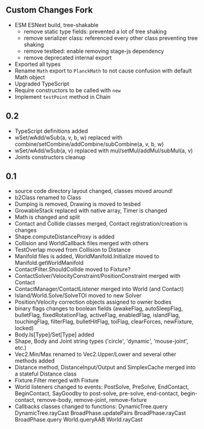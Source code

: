 ## Custom Changes Fork

* ESM ESNext build, tree-shakable
    * remove static type fields: prevented a lot of tree shaking
    * remove serializer class: referenced every other class preventing tree shaking
    * remove testbed: enable removing stage-js dependency
    * remove deprecated internal export
* Exported all types
* Rename `Math` export to `PlanckMath` to not cause confusion with default Math object
* Upgraded TypeScript
* Require constructors to be called with `new`
* Implement `testPoint` method in Chain

## 0.2
* TypeScript definitions added
* wSet/wAdd/wSub(a, v, b, w) replaced with combine/setCombine/addCombine/subCombine(a, v, b, w)
* wSet/wAdd/wSub(a, v) replaced with mul/setMul/addMul/subMul(a, v)
* Joints constructors cleanup

## 0.1
* source code directory layout changed, classes moved around!
* b2Class renamed to Class
* Dumping is removed, Drawing is moved to tesbed
* GrowableStack replaced with native array, Timer is changed
* Math is changed and split
* Contact and Collide classes merged, Contact registration/creation is changes
* Shape.computeDistanceProxy is added
* Collision and WorldCallback files merged with others
* TestOverlap moved from Collision to Distance
* Manifold files is added, WorldManifold.Initialize moved to Manifold.getWorldManifold
* ContactFilter.ShouldCollide moved to Fixture?
* ContactSolver/VelocityConstraint/PositionConstraint merged with Contact
* ContactManager/ContactListener merged into World (and Contact)
* Island/World.Solve/SolveTOI moved to new Solver
* Position/Velocity correction objects assigned to owner bodies
* binary flags changes to boolean fields (awakeFlag, autoSleepFlag, bulletFlag, fixedRotationFlag, activeFlag, enabledFlag, islandFlag, touchingFlag, filterFlag, bulletHitFlag, toiFlag, clearForces, newFixture, locked)
* Body.Is[Type]/Set[Type] added
* Shape, Body and Joint string types ('circle', 'dynamic', 'mouse-joint', etc.)
* Vec2.Min/Max renamed to Vec2.Upper/Lower and several other methods added
* Distance method, DistanceInput/Output and SimplexCache merged into a stateful Distance class
* Fixture.Filter merged with Fixture
* World listeners changed to events: PostSolve, PreSolve, EndContact, BeginContact, SayGoodby to post-solve, pre-solve, end-contact, begin-contact, remove-body, remove-joint, remove-fixture
* Callbacks classes changed to functions: DynamicTree.query DynamicTree.rayCast BroadPhase.updatePairs BroadPhase.rayCast BroadPhase.query World.queryAAB World.rayCast